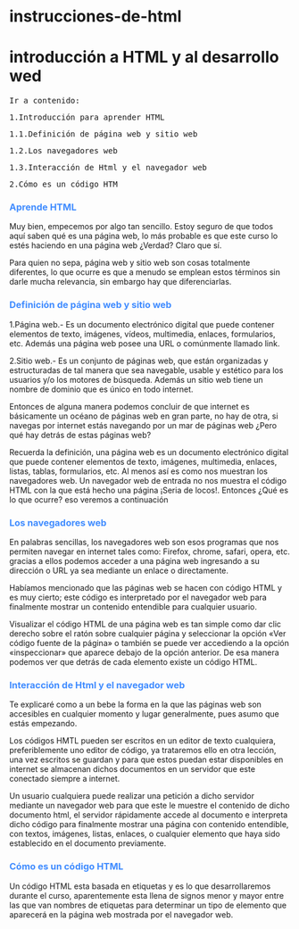 # instrucciones-de-html
<html>
<head>
<title>introduccion a HTML y al desarrollo wed</title>
</head>
<body>
<h1>introducción a HTML y al desarrollo wed</h1>  
<pre>Ir a contenido:</pre>
<pre>1.Introducción para aprender HTML</pre>
<pre>1.1.Definición de página web y sitio web</pre>
<pre>1.2.Los navegadores web</pre>
<pre>1.3.Interacción de Html y el navegador web</pre>
<pre>2.Cómo es un código HTM</pre>
<h3 style="color:#408cff;">Aprende HTML</h3>
<p>Muy bien, empecemos por algo tan sencillo. Estoy seguro de que todos aquí saben qué es una página web, lo más probable es que este curso lo estés haciendo en una página web ¿Verdad? Claro que sí.</p>
<p>Para quien no sepa, página web y sitio web son cosas totalmente diferentes, lo que ocurre es que a menudo se emplean estos términos sin darle mucha relevancia, sin embargo hay que diferenciarlas.</p>
<h3 style="color:#408cff;">Definición de página web y sitio web</h3>
<p>1.Página web.- Es un documento electrónico digital que puede contener elementos de texto, imágenes, vídeos, multimedia, enlaces, formularios,  etc. Además una página web posee una URL o comúnmente llamado link.</p>
<p>2.Sitio web.- Es un conjunto de páginas web, que están organizadas y estructuradas de tal manera que sea navegable, usable y estético para los usuarios y/o los motores de búsqueda. Además un sitio web tiene un nombre de dominio que es único en todo internet. </p>
<p>Entonces de alguna manera podemos concluir de que internet es básicamente un océano de páginas web en gran parte, no hay de otra, si navegas por internet estás navegando por un mar de páginas web ¿Pero qué hay detrás de estas páginas web?</p>
<p>Recuerda la definición, una página web es un documento electrónico digital que puede contener elementos de texto, imágenes, multimedia, enlaces, listas, tablas, formularios, etc. Al menos así es como nos muestran los navegadores web. Un navegador web de entrada no nos muestra el código HTML con la que está hecho una página ¡Seria de locos!. 
Entonces ¿Qué es lo que ocurre? eso veremos a continuación</p>
<h3 style="color:#408cff;">Los navegadores web</h3>
<p>En palabras sencillas, los navegadores web son esos programas que nos permiten navegar en internet tales como: Firefox, chrome, safari, opera, etc. gracias a ellos podemos acceder a una página web ingresando a su dirección o URL ya sea mediante un enlace o directamente.</p>

<p>Habíamos mencionado que las páginas web se hacen con código HTML y es muy cierto; este código es interpretado por el navegador web para finalmente mostrar un contenido entendible para cualquier usuario.</p>
<p>Visualizar el código HTML de una página web es tan simple como dar clic derecho sobre el ratón sobre cualquier página y seleccionar la opción «Ver código fuente de la página» o también se puede ver accediendo a la opción «inspeccionar» que aparece debajo de la opción anterior. De esa manera podemos ver que detrás de cada elemento existe un código HTML.</p>
<h3 style="color:#408cff;">Interacción de Html y el navegador web</h3>
<p>Te explicaré como a un bebe la forma en la que las páginas web son accesibles en cualquier momento y lugar generalmente, pues asumo que estás empezando.</p>
<p>Los códigos HMTL pueden ser escritos en un editor de texto cualquiera, preferiblemente uno editor de código, ya trataremos ello en otra lección, una vez escritos se guardan y para que estos puedan estar disponibles en internet se almacenan dichos documentos en un servidor que este conectado siempre a internet.</p>
<p>Un usuario cualquiera puede realizar una petición a dicho servidor mediante un navegador web para que este le muestre el contenido de dicho documento html, el servidor rápidamente accede al documento e interpreta dicho código para finalmente mostrar una página con contenido entendible, con textos, imágenes, listas, enlaces, o cualquier elemento que haya sido establecido en el documento previamente.</p>
<h3 style="color:#408cff;">Cómo es un código HTML</h3>
<p>Un código HTML esta basada en etiquetas y es lo que desarrollaremos durante el curso, aparentemente esta llena de signos menor y mayor entre las que van nombres de etiquetas para determinar un tipo de elemento que aparecerá en la página web mostrada por el navegador web.</p>
 
</body>
</html>
